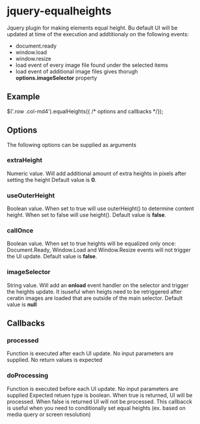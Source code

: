 # jquery-equalheights
Jquery plugin for making elements equal height. Bu default UI will be updated at time of the execution and addtitionaly on the following events:
* document.ready
* window.load
* window.resize
* load event of every image file found under the selected items
* load event of additional image files gives thorugh **options.imageSelector** property

## Example
$('.row .col-md4').equalHeights({ /* options and callbacks */});

## Options
The following options can be supplied as arguments

### extraHeight
Numeric value.
Will add additional amount of extra heights in pixels after setting the height
Default value is **0**.

### useOuterHeight
Boolean value.
When set to true will use outerHeight() to determine content height. When set to false will use height().
Default value is **false**.

### callOnce
Boolean value.
When set to true heights will be equalized only once: Document.Ready, Window.Load and Window.Resize events will not trigger the UI update.
Default value is **false**.

### imageSelector
String value.
Will add an **onload** event handler on the selector and trigger the heights update. It isuseful when heigts need to be retriggered after ceratin images are loaded that are outside of the main selector.
Default value is **null**

## Callbacks
### processed
Function is executed after each UI update.
No input parameters are supplied.
No return values is expected

### doProcessing
Function is executed before each UI update.
No input parameters are supplied
Expected retuen type is boolean. When true is returned, UI will be processed. When false is returned UI will not be processed. This callbacck is useful when you need to conditionally set equal heights (ex. based on media query or screen resolution)

